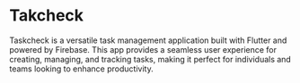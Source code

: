 # Takcheck
Taskcheck is a versatile task management application built with Flutter and powered by Firebase. This app provides a seamless user experience for creating, managing, and tracking tasks, making it perfect for individuals and teams looking to enhance productivity.
